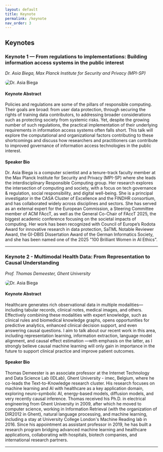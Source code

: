 ```yaml
---
layout: default
title: Keynote
permalink: /keynote
nav_order: 3
---
```


## Keynotes

### Keynote 1 — From regulations to implementations: Building information access systems in the public interest
*Dr. Asia Biega, Max Planck Institute for Security and Privacy (MPI-SP)*  

<p>
  <img src="https://asiabiega.github.io/assets/images/biega-events.jpg"
       alt="Dr. Asia Biega"
       style="max-width:260px;height:auto;border-radius:8px;">
</p>

#### Keynote Abstract
Policies and regulations are some of the pillars of responsible computing. Their goals are broad: from user data protection, through securing the rights of training data contributors, to addressing broader considerations such as protecting society from systemic risks. Yet, despite the growing number of such regulations, the practical implementation of their underlying requirements in information access systems often falls short. This talk will explore the computational and organizational factors contributing to these shortcomings and discuss how researchers and practitioners can contribute to improved governance of information access technologies in the public interest.

#### Speaker Bio
Dr. Asia Biega is a computer scientist and a tenure-track faculty member at the Max Planck Institute for Security and Privacy (MPI-SP) where she leads the interdisciplinary Responsible Computing group. Her research explores the intersection of computing and society, with a focus on tech governance & regulation, social responsibility, and digital well-being. She is a principal investigator in the CASA Cluster of Excellence and the FINDHR consortium, and has collaborated widely across disciplines and sectors. She has served as an external expert for the European Commission, a Steering Committee member of ACM FAccT, as well as the General Co-Chair of FAccT 2025, the biggest academic conference focusing on the societal impacts of computing. Her work has been recognized with Council of Europe’s Rodota Award for innovative research in data protection, SaTML Notable Reviewer Award, the GI-DBIS Dissertation Award of the German Informatics Society, and she has been named one of the 2025 "100 Brilliant Women in AI Ethics".

---

### Keynote 2 - Multimodal Health Data: From Representation to Causal Understanding
*Prof. Thomas Demeester, Ghent University*

<p>
  <img src="https://tdmeeste.github.io/images/thomas2.jpg"
       alt="Dr. Asia Biega"
       style="max-width:260px;height:auto;border-radius:8px;">
</p>


#### Keynote Abstract
Healthcare generates rich observational data in multiple modalities—including tabular records, clinical notes, medical images, and others.  Effectively combining these modalities with expert knowledge, such as clinical rules and biomedical knowledge graphs, opens opportunities for predictive analytics, enhanced clinical decision support, and even answering causal questions. I aim to talk about our recent work in this area, including representation learning, information extraction, language model alignment, and causal effect estimation —with emphasis on the latter, as I strongly believe causal machine learning will only gain in importance in the future to support clinical practice and improve patient outcomes.

#### Speaker Bio
Thomas Demeester is an associate professor at the Internet Technology and Data Science Lab (IDLab), Ghent University - imec, Belgium, where he co-leads the Text-to-Knowledge research cluster. His research focuses on machine learning and AI with healthcare as a key application domain, exploring neuro-symbolic AI, energy-based models, diffusion models, and very recently causal inference. Thomas received his Ph.D. in electrical engineering from Ghent University in 2009,  after which he moved to computer science, working in Information Retrieval (with the organization of DIR2012 in Ghent), natural language processing, and machine learning, including a stay at University College London's Machine Reading lab in 2016. Since his appointment as assistant professor in 2019, he has built a research program bridging advanced machine learning and healthcare applications, collaborating with hospitals, biotech companies, and international research partners.

---

